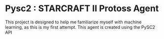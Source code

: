 # Pysc2 : STARCRAFT II Protoss Agent
This project is designed to help me familiarize myself with machine learning, as this is my first attempt. This agent is created using the PySC2 API 

